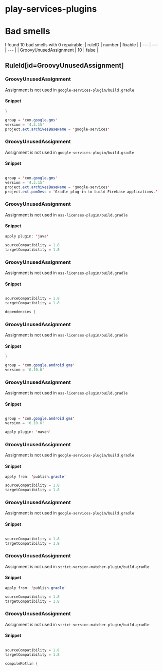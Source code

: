 # play-services-plugins 
 
# Bad smells
I found 10 bad smells with 0 repairable:
| ruleID | number | fixable |
| --- | --- | --- |
| GroovyUnusedAssignment | 10 | false |
## RuleId[id=GroovyUnusedAssignment]
### GroovyUnusedAssignment
Assignment is not used
in `google-services-plugin/build.gradle`
#### Snippet
```java
}

group = 'com.google.gms'
version = '4.3.15'
project.ext.archivesBaseName = 'google-services'
```

### GroovyUnusedAssignment
Assignment is not used
in `google-services-plugin/build.gradle`
#### Snippet
```java

group = 'com.google.gms'
version = '4.3.15'
project.ext.archivesBaseName = 'google-services'
project.ext.pomDesc = 'Gradle plug-in to build Firebase applications.'
```

### GroovyUnusedAssignment
Assignment is not used
in `oss-licenses-plugin/build.gradle`
#### Snippet
```java
apply plugin: 'java'

sourceCompatibility = 1.8
targetCompatibility = 1.8

```

### GroovyUnusedAssignment
Assignment is not used
in `oss-licenses-plugin/build.gradle`
#### Snippet
```java

sourceCompatibility = 1.8
targetCompatibility = 1.8

dependencies {
```

### GroovyUnusedAssignment
Assignment is not used
in `oss-licenses-plugin/build.gradle`
#### Snippet
```java
}

group = 'com.google.android.gms'
version = '0.10.6'

```

### GroovyUnusedAssignment
Assignment is not used
in `oss-licenses-plugin/build.gradle`
#### Snippet
```java

group = 'com.google.android.gms'
version = '0.10.6'

apply plugin: 'maven'
```

### GroovyUnusedAssignment
Assignment is not used
in `google-services-plugin/build.gradle`
#### Snippet
```java
apply from: 'publish.gradle'

sourceCompatibility = 1.8
targetCompatibility = 1.8

```

### GroovyUnusedAssignment
Assignment is not used
in `google-services-plugin/build.gradle`
#### Snippet
```java

sourceCompatibility = 1.8
targetCompatibility = 1.8

```

### GroovyUnusedAssignment
Assignment is not used
in `strict-version-matcher-plugin/build.gradle`
#### Snippet
```java
apply from: 'publish.gradle'

sourceCompatibility = 1.8
targetCompatibility = 1.8

```

### GroovyUnusedAssignment
Assignment is not used
in `strict-version-matcher-plugin/build.gradle`
#### Snippet
```java

sourceCompatibility = 1.8
targetCompatibility = 1.8

compileKotlin {
```

